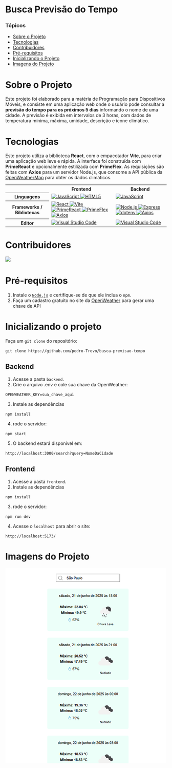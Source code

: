 <h1>Busca Previsão do Tempo</h1> 

### Tópicos 

- [Sobre o Projeto](#sobre-o-projeto)
- [Tecnologias](#tecnologias)
- [Contribuidores](#contribuidores)
- [Pré-requisitos](#pré-requisitos)
- [Inicializando o Projeto](#inicializando-o-projeto)
- [Imagens do Projeto](#imagens-do-projeto)

# Sobre o Projeto
Este projeto foi elaborado para a matéria de Programação para Dispositivos Móveis, e consiste em uma aplicação web onde o usuário pode consultar a **previsão do tempo para os próximos 5 dias** informando o nome de uma cidade. A previsão é exibida em intervalos de 3 horas, com dados de temperatura mínima, máxima, umidade, descrição e ícone climático.

# Tecnologias
Este projeto utiliza a biblioteca **React**, com o empacotador **Vite**, para criar uma aplicação web leve e rápida. A interface foi construída com **PrimeReact** e opcionalmente estilizada com **PrimeFlex**. As requisições são feitas com **Axios** para um servidor Node.js, que consome a API pública da [OpenWeatherMap](https://openweathermap.org/forecast5#name5) para obter os dados climáticos.

<table align="center">
  <tr>
    <th></th>
    <th>Frontend</th>
    <th>Backend</th>
  </tr>
  <tr>
    <th>Linguagens</th>
    <td>
      <a href="https://developer.mozilla.org/en-US/docs/Web/JavaScript">
        <img alt="JavaScript" src="https://img.shields.io/badge/javascript-%23F7DF1E.svg?style=for-the-badge&logo=javascript&logoColor=black"/>
      </a>
      <a href="https://developer.mozilla.org/en-US/docs/Web/HTML">
        <img alt="HTML5" src="https://img.shields.io/badge/html5-%23E34F26.svg?style=for-the-badge&logo=html5&logoColor=white"/>
      </a>
    </td>
    <td>
      <a href="https://developer.mozilla.org/en-US/docs/Web/JavaScript">
        <img alt="JavaScript" src="https://img.shields.io/badge/javascript-%23F7DF1E.svg?style=for-the-badge&logo=javascript&logoColor=black"/>
      </a>
    </td>
  </tr>
  <tr>
    <th>Frameworks / Bibliotecas</th>
    <td>
      <a href="https://react.dev/">
        <img alt="React" src="https://img.shields.io/badge/react-%2361DAFB.svg?style=for-the-badge&logo=react&logoColor=black"/>
      </a>
      <a href="https://vitejs.dev/">
        <img alt="Vite" src="https://img.shields.io/badge/vite-%23646CFF.svg?style=for-the-badge&logo=vite&logoColor=white"/>
      </a>
      <a href="https://primereact.org/">
        <img alt="PrimeReact" src="https://img.shields.io/badge/PrimeReact-%230072C6.svg?style=for-the-badge&logo=prime&logoColor=white"/>
      </a>
      <a href="https://primeflex.org/">
        <img alt="PrimeFlex" src="https://img.shields.io/badge/PrimeFlex-%230072C6.svg?style=for-the-badge&logo=prime&logoColor=white"/>
      </a>
      <a href="https://axios-http.com/">
        <img alt="Axios" src="https://img.shields.io/badge/axios-%230072C6.svg?style=for-the-badge&logo=axios&logoColor=white"/>
      </a>
    </td>
    <td>
      <a href="https://nodejs.org/">
        <img alt="Node.js" src="https://img.shields.io/badge/node.js-%23339933.svg?style=for-the-badge&logo=node.js&logoColor=white"/>
      </a>
      <a href="https://expressjs.com/">
        <img alt="Express" src="https://img.shields.io/badge/express.js-%23404d59.svg?style=for-the-badge"/>
      </a>
      <a href="https://www.npmjs.com/package/dotenv">
        <img alt="dotenv" src="https://img.shields.io/badge/dotenv-%2300C853.svg?style=for-the-badge&logo=npm&logoColor=white"/>
      </a>
      <a href="https://axios-http.com/">
        <img alt="Axios" src="https://img.shields.io/badge/axios-%230072C6.svg?style=for-the-badge&logo=axios&logoColor=white"/>
      </a>
    </td>
  </tr>
  <tr>
    <th>Editor</th>
    <td>
      <a href="https://code.visualstudio.com/">
        <img alt="Visual Studio Code" src="https://img.shields.io/badge/Visual%20Studio%20Code-0078d7.svg?style=for-the-badge&logo=visual-studio-code&logoColor=white"/>
      </a>
    </td>
    <td>
      <a href="https://code.visualstudio.com/">
        <img alt="Visual Studio Code" src="https://img.shields.io/badge/Visual%20Studio%20Code-0078d7.svg?style=for-the-badge&logo=visual-studio-code&logoColor=white"/>
      </a>
    </td>
  </tr>
</table>


# Contribuidores
<a href="https://github.com/pedro-Trovo/busca-previsao-tempo/graphs/contributors">
  <img src="https://contrib.rocks/image?repo=pedro-Trovo/busca-previsao-tempo" />
</a>

# Pré-requisitos
1. Instale o [`Node.js`](https://nodejs.org/en) e certifique-se de que ele inclua o `npm`.
2. Faça um cadastro gratuito no site da [OpenWeather](https://openweathermap.org/api) para gerar uma chave de API

# Inicializando o projeto
Faça um `git clone` do repositório:
```console
git clone https://github.com/pedro-Trovo/busca-previsao-tempo
```
## Backend
1. Acesse a pasta `backend`.
2. Crie o arquivo .env e cole sua chave da OpenWeather:
```console
OPENWEATHER_KEY=sua_chave_aqui
```
3. Instale as dependências 
```console
npm install
```
4.  rode o servidor:
```console
npm start
```
5.  O backend estará disponível em:
```console
http://localhost:3000/search?query=NomeDaCidade
```
## Frontend
1. Acesse a pasta `frontend`.
2. Instale as dependências 
```console
npm install
```
3.  rode o servidor:
```console
npm run dev
```
4. Acesse o `localhost` para abrir o site:
```console
http://localhost:5173/
```
# Imagens do Projeto
<img alt="Exibir Previsão" src="readme-img/exibiPrevTemp.png">
